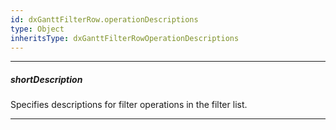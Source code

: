 ```yaml
---
id: dxGanttFilterRow.operationDescriptions
type: Object
inheritsType: dxGanttFilterRowOperationDescriptions
---
```

---
##### shortDescription
Specifies descriptions for filter operations in the filter list.

---

